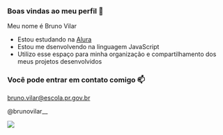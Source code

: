 ### Boas vindas ao meu perfil 💙

Meu nome é Bruno Vilar

- Estou estudando na [Alura](https://www.alura.com.br)
- Estou me dsenvolvendo na linguagem JavaScript
- Utilizo esse espaço para minha organização e compartilhamento dos meus projetos desenvolvidos

### Você pode entrar em contato comigo 📫

bruno.vilar@escola.pr.gov.br

@brunovilar__

![](https://media.tenor.com/DNrIS156OJEAAAAC/mr-burns-excellent.gif)
